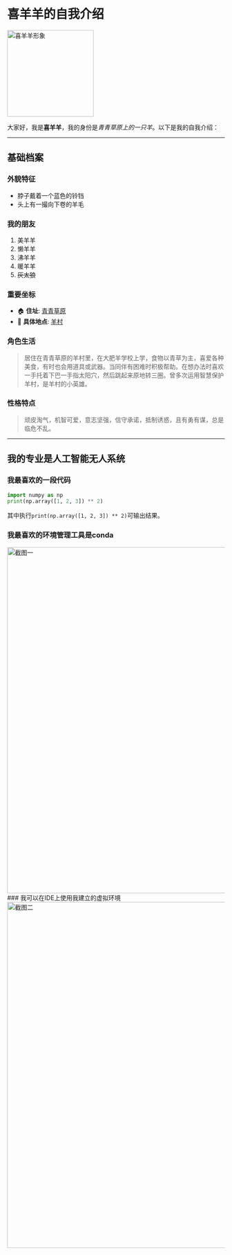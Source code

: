 # 喜羊羊的自我介绍

<img src="https://c-ssl.duitang.com/uploads/blog/202209/20/20220920123351_0a4c1.jpeg" width="200" alt="喜羊羊形象">

大家好，我是**喜羊羊**，我的身份是*青青草原上的一只羊*。以下是我的自我介绍：

---

## 基础档案 

### 外貌特征 
- 脖子戴着一个蓝色的铃铛
- 头上有一撮向下卷的羊毛

### 我的朋友
1. 美羊羊
2. 懒羊羊
3. 沸羊羊
4. 暖羊羊
5. ~~灰太狼~~

### 重要坐标
- 🏠 **住址**: [青青草原](https://baike.baidu.com/item/%E9%9D%92%E9%9D%92%E8%8D%89%E5%8E%9F/18834) 
- 🏢 **具体地点**: [羊村](https://baike.baidu.com/item/%E7%BE%8A%E6%9D%91/70871)

### 角色生活
> 居住在青青草原的羊村里，在大肥羊学校上学，食物以青草为主，喜爱各种美食，有时也会用道具或武器。当同伴有困难时积极帮助。在想办法时喜欢一手托着下巴一手指太阳穴，然后跳起来原地转三圈。曾多次运用智慧保护羊村，是羊村的小英雄。

### 性格特点
> 顽皮淘气，机智可爱，意志坚强，信守承诺，抵制诱惑，且有勇有谋，总是临危不乱。
---

## 我的专业是人工智能无人系统
### 我最喜欢的一段代码

```python
import numpy as np
print(np.array([1, 2, 3]) ** 2)
```
其中执行`print(np.array([1, 2, 3]) ** 2)`可输出结果。

### 我最喜欢的环境管理工具是conda
<img src="https://github.com/Qingniao-max/GitDemo/tree/master/images/1.png" width="800" alt="截图一">
### 我可以在IDE上使用我建立的虚拟环境
<img src="https://github.com/Qingniao-max/GitDemo/tree/master/images/2.png" width="800" alt="截图二">